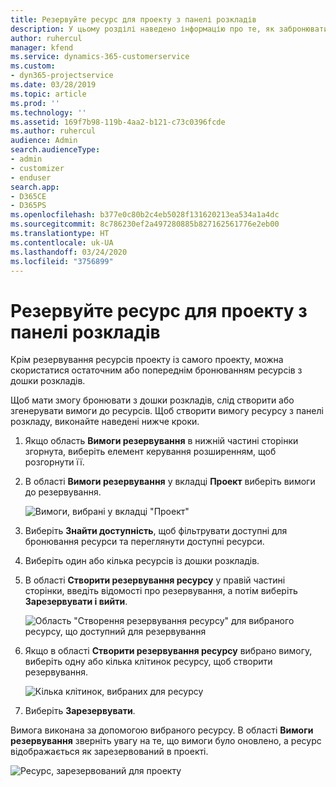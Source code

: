 ```yaml
---
title: Резервуйте ресурс для проекту з панелі розкладів
description: У цьому розділі наведено інформацію про те, як забронювати ресурси.
author: ruhercul
manager: kfend
ms.service: dynamics-365-customerservice
ms.custom:
- dyn365-projectservice
ms.date: 03/28/2019
ms.topic: article
ms.prod: ''
ms.technology: ''
ms.assetid: 169f7b98-119b-4aa2-b121-c73c0396fcde
ms.author: ruhercul
audience: Admin
search.audienceType:
- admin
- customizer
- enduser
search.app:
- D365CE
- D365PS
ms.openlocfilehash: b377e0c80b2c4eb5028f131620213ea534a1a4dc
ms.sourcegitcommit: 8c786230ef2a497280885b827162561776e2eb00
ms.translationtype: HT
ms.contentlocale: uk-UA
ms.lasthandoff: 03/24/2020
ms.locfileid: "3756899"
---
```

# <a name="use-the-schedule-board-to-book-project-resources"></a>Резервуйте ресурс для проекту з панелі розкладів

Крім резервування ресурсів проекту із самого проекту, можна скористатися остаточним або попереднім бронюванням ресурсів з дошки розкладів.

Щоб мати змогу бронювати з дошки розкладів, слід створити або згенерувати вимоги до ресурсів. Щоб створити вимогу ресурсу з панелі розкладу, виконайте наведені нижче кроки.

1. Якщо область **Вимоги резервування** в нижній частині сторінки згорнута, виберіть елемент керування розширенням, щоб розгорнути її.
2. В області **Вимоги резервування** у вкладці **Проект** виберіть вимоги до резервування.

    ![Вимоги, вибрані у вкладці "Проект"](media/Resource-Management-image73.png)

3. Виберіть **Знайти доступність**, щоб фільтрувати доступні для бронювання ресурси та переглянути доступні ресурси. 
4. Виберіть один або кілька ресурсів із дошки розкладів. 
5. В області **Створити резервування ресурсу** у правій частині сторінки, введіть відомості про резервування, а потім виберіть **Зарезервувати і вийти**.

    ![Область "Створення резервування ресурсу" для вибраного ресурсу, що доступний для резервування](media/Resource-Management-image74.png)

6. Якщо в області **Створити резервування ресурсу** вибрано вимогу, виберіть одну або кілька клітинок ресурсу, щоб створити резервування.

    ![Кілька клітинок, вибраних для ресурсу](media/Resource-Management-image75.png)

7. Виберіть **Зарезервувати**.

Вимога виконана за допомогою вибраного ресурсу. В області **Вимоги резервування** зверніть увагу на те, що вимоги було оновлено, а ресурс відображається як зарезервований в проекті.

![Ресурс, зарезервований для проекту](media/Resource-Management-image76.png)
